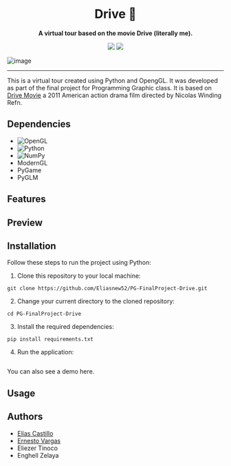 <div align="center">
   <h1>  Drive 🦂 </h1>
   <p><b>A virtual tour based on the movie Drive (literally me). </b></p>
   <img src="https://forthebadge.com/images/badges/made-with-python.svg">
   <img src="https://forthebadge.com/images/badges/built-with-love.svg">
</div>

![image](https://github.com/Eliasnew52/PG-FinalProject-Drive/assets/110932159/4f08c6a6-01e7-439e-9e19-3a14943b3a15)

<hr>

This is a virtual tour created using Python and OpengGL. It was developed as part of the final project for Programming Graphic class. It is based on [Drive Movie](https://www.imdb.com/title/tt0780504/) a 2011 American action drama film directed by Nicolas Winding Refn. 

## Dependencies
- ![OpenGL](https://img.shields.io/badge/OpenGL-%23FFFFFF.svg?style=for-the-badge&logo=opengl)
- ![Python](https://img.shields.io/badge/python-3670A0?style=for-the-badge&logo=python&logoColor=ffdd54)
- ![NumPy](https://img.shields.io/badge/numpy-%23013243.svg?style=for-the-badge&logo=numpy&logoColor=white)
- ModernGL
- PyGame
- PyGLM

## Features

## Preview


## Installation
Follow these steps to run the project using Python:
1. Clone this repository to your local machine:
```
git clone https://github.com/Eliasnew52/PG-FinalProject-Drive.git
```
2. Change your current directory to the cloned repository:
```
cd PG-FinalProject-Drive
```
3. Install the required dependencies:
```
pip install requirements.txt
```
4. Run the application:
```

```
   
You can also see a demo here.

## Usage

## Authors
- [Elías Castillo](https://github.com/Eliasnew52)
- [Ernesto Vargas](https://github.com/xSarscov)
- Eliezer Tinoco
- Enghell Zelaya
